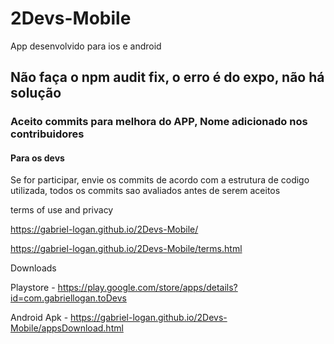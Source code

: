 # 2Devs-Mobile

App desenvolvido para ios e android

## Não faça o npm audit fix, o erro é do expo, não há solução

### Aceito commits para melhora do APP, Nome adicionado nos contribuidores

#### Para os devs

Se for participar, envie os commits de acordo com a estrutura de codigo utilizada, todos os commits sao avaliados antes de serem aceitos

terms of use and privacy

https://gabriel-logan.github.io/2Devs-Mobile/

https://gabriel-logan.github.io/2Devs-Mobile/terms.html

Downloads

Playstore - https://play.google.com/store/apps/details?id=com.gabriellogan.toDevs

Android Apk - https://gabriel-logan.github.io/2Devs-Mobile/appsDownload.html

